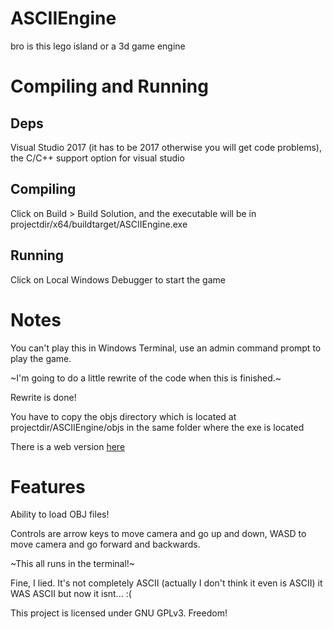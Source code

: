 # ASCIIEngine
bro is this lego island or a 3d game engine
# Compiling and Running
## Deps
Visual Studio 2017 (it has to be 2017 otherwise you will get code problems), the C/C++ support option for visual studio
## Compiling
Click on Build > Build Solution, and the executable will be in projectdir/x64/buildtarget/ASCIIEngine.exe
## Running
Click on Local Windows Debugger to start the game
# Notes
You can't play this in Windows Terminal, use an admin command prompt to play the game.

~I'm going to do a little rewrite of the code when this is finished.~

Rewrite is done!

You have to copy the objs directory which is located at projectdir/ASCIIEngine/objs in the same folder where the exe is located

There is a web version [here](https://hdfsyu.itch.io/ASCIIEngine)
# Features
Ability to load OBJ files!

Controls are arrow keys to move camera and go up and down, WASD to move camera and go forward and backwards.

~This all runs in the terminal!~

Fine, I lied. It's not completely ASCII (actually I don't think it even is ASCII) it WAS ASCII but now it isnt... :(

This project is licensed under GNU GPLv3. Freedom!
